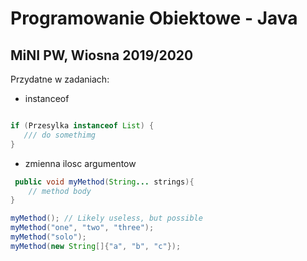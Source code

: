 # Programowanie Obiektowe - Java
## MiNI PW, Wiosna 2019/2020


Przydatne w zadaniach:

- instanceof
```java

if (Przesylka instanceof List) {
   /// do somethimg
}
```

- zmienna ilosc argumentow
```java
 public void myMethod(String... strings){
    // method body
}

myMethod(); // Likely useless, but possible
myMethod("one", "two", "three");
myMethod("solo");
myMethod(new String[]{"a", "b", "c"});
```

